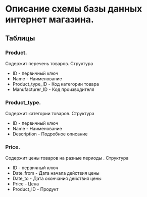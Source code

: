 # Описание схемы базы данных интернет магазина.

## Таблицы

### Product. 
Содержит перечень товаров. 
Структура
* ID - первичный ключ
* Name - Наименование
* Product_type_ID - Код категории товара
* Manufacturer_ID - Код производителя

### Product_type. 
Содержит категории товаров. 
Структура
* ID - первичный ключ
* Name - Наименование
* Description - Подробное описание

### Price. 
Содержит цены товаров на разные периоды . 
Структура
* ID - первичный ключ
* Date_from - Дата начала действия цены
* Date_to - Дата окончания действия цены
* Price - Цена
* Product_ID - Продукт


